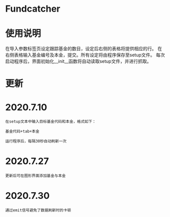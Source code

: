 # Fundcatcher

# 使用说明

  在导入参数标签页设定跟踪基金的数目，设定后右侧的表格将提供相应的行。
  在右侧表格输入基金编号及本金，提交。所有设定将由程序保存至setup文件。
  每次启动程序后，界面初始化__init__函数将自动读取setup文件，并进行抓取。

# 更新
  # 2020.7.10
    在setup文本中输入目标基金代码和本金，格式如下：

    基金代码+tab+本金

    运行程序后，每隔30秒自动刷新一次

  # 2020.7.27

    更新后可在图形界面添加基金与本金

  # 2020.7.30

    通过emit信号避免了数据刷新时的卡顿





